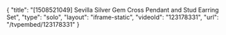 {
    "title": "[1508521049] Sevilla Silver Gem Cross Pendant and Stud Earring Set",
    "type": "solo",
    "layout": "iframe-static",
    "videoId": "123178331",
    "url": "\/tvpembed\/123178331"
}